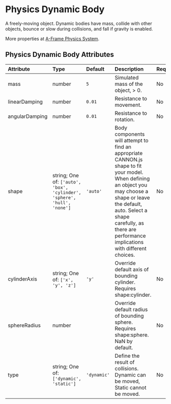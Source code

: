 
Physics Dynamic Body
====================


A freely-moving object. Dynamic bodies have mass, collide with other objects, bounce or slow during collisions, and fall if gravity is enabled.

More properties at <a href='https://github.com/c-frame/aframe-physics-system/blob/master/CannonDriver.md'>A-Frame Physics System</a>.

Physics Dynamic Body Attributes
--------------------------------

|Attribute|Type|Default|Description|Required|
| :--- | :--- | :--- | :--- | :--- |
|mass|number|```5```|Simulated mass of the object, > 0.|No|
|linearDamping|number|```0.01```|Resistance to movement.|No|
|angularDamping|number|```0.01```|Resistance to rotation.|No|
|shape|string; One of: ```['auto', 'box', 'cylinder', 'sphere', 'hull', 'none']```|```'auto'```|Body components will attempt to find an appropriate CANNON.js shape to fit your model. When defining an object you may choose a shape or leave the default, auto. Select a shape carefully, as there are performance implications with different choices.|No|
|cylinderAxis|string; One of: ```['x', 'y', 'z']```|```'y'```|Override default axis of bounding cylinder. Requires shape:cylinder.|No|
|sphereRadius|number||Override default radius of bounding sphere. Requires shape:sphere. NaN by default.|No|
|type|string; One of: ```['dynamic', 'static']```|```'dynamic'```|Define the result of collisions. Dynamic can be moved, Static cannot be moved.|No|
